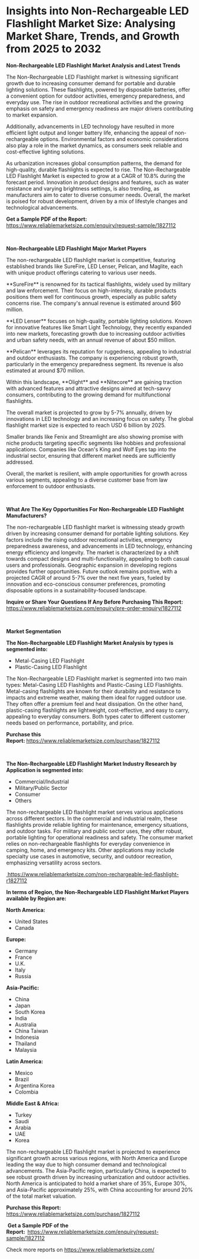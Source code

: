 <p><h1>Insights into Non-Rechargeable LED Flashlight Market Size: Analysing Market Share, Trends, and Growth from 2025 to 2032</h1></p><p><strong>Non-Rechargeable LED Flashlight Market Analysis and Latest Trends</strong></p>
<p><p>The Non-Rechargeable LED Flashlight market is witnessing significant growth due to increasing consumer demand for portable and durable lighting solutions. These flashlights, powered by disposable batteries, offer a convenient option for outdoor activities, emergency preparedness, and everyday use. The rise in outdoor recreational activities and the growing emphasis on safety and emergency readiness are major drivers contributing to market expansion.</p><p>Additionally, advancements in LED technology have resulted in more efficient light output and longer battery life, enhancing the appeal of non-rechargeable options. Environmental factors and economic considerations also play a role in the market dynamics, as consumers seek reliable and cost-effective lighting solutions.</p><p>As urbanization increases global consumption patterns, the demand for high-quality, durable flashlights is expected to rise. The Non-Rechargeable LED Flashlight Market is expected to grow at a CAGR of 10.8% during the forecast period. Innovation in product designs and features, such as water resistance and varying brightness settings, is also trending, as manufacturers aim to cater to diverse consumer needs. Overall, the market is poised for robust development, driven by a mix of lifestyle changes and technological advancements.</p></p>
<p><strong>Get a Sample PDF of the Report:&nbsp;</strong> <a href="https://www.reliablemarketsize.com/enquiry/request-sample/1827112?utm_campaign=2759&utm_medium=2&utm_source=Github&utm_content=ia&utm_term=06042025&utm_id=non-rechargeable-led-flashlight">https://www.reliablemarketsize.com/enquiry/request-sample/1827112</a></p>
<p>&nbsp;</p>
<p><strong>Non-Rechargeable LED Flashlight Major Market Players</strong></p>
<p><p>The non-rechargeable LED flashlight market is competitive, featuring established brands like SureFire, LED Lenser, Pelican, and Maglite, each with unique product offerings catering to various user needs. </p><p>**SureFire** is renowned for its tactical flashlights, widely used by military and law enforcement. Their focus on high-intensity, durable products positions them well for continuous growth, especially as public safety concerns rise. The company's annual revenue is estimated around $60 million.</p><p>**LED Lenser** focuses on high-quality, portable lighting solutions. Known for innovative features like Smart Light Technology, they recently expanded into new markets, forecasting growth due to increasing outdoor activities and urban safety needs, with an annual revenue of about $50 million.</p><p>**Pelican** leverages its reputation for ruggedness, appealing to industrial and outdoor enthusiasts. The company is experiencing robust growth, particularly in the emergency preparedness segment. Its revenue is also estimated at around $70 million.</p><p>Within this landscape, **Olight** and **Nitecore** are gaining traction with advanced features and attractive designs aimed at tech-savvy consumers, contributing to the growing demand for multifunctional flashlights. </p><p>The overall market is projected to grow by 5-7% annually, driven by innovations in LED technology and an increasing focus on safety. The global flashlight market size is expected to reach USD 6 billion by 2025.</p><p>Smaller brands like Fenix and Streamlight are also showing promise with niche products targeting specific segments like hobbies and professional applications. Companies like Ocean's King and Wolf Eyes tap into the industrial sector, ensuring that different market needs are sufficiently addressed. </p><p>Overall, the market is resilient, with ample opportunities for growth across various segments, appealing to a diverse customer base from law enforcement to outdoor enthusiasts.</p></p>
<p>&nbsp;</p>
<p><strong>What Are The Key Opportunities For Non-Rechargeable LED Flashlight Manufacturers?</strong></p>
<p><p>The non-rechargeable LED flashlight market is witnessing steady growth driven by increasing consumer demand for portable lighting solutions. Key factors include the rising outdoor recreational activities, emergency preparedness awareness, and advancements in LED technology, enhancing energy efficiency and longevity. The market is characterized by a shift towards compact designs and multi-functionality, appealing to both casual users and professionals. Geographic expansion in developing regions provides further opportunities. Future outlook remains positive, with a projected CAGR of around 5-7% over the next five years, fueled by innovation and eco-conscious consumer preferences, promoting disposable options in a sustainability-focused landscape.</p></p>
<p><strong>Inquire or Share Your Questions If Any Before Purchasing This Report:</strong> <a href="https://www.reliablemarketsize.com/enquiry/pre-order-enquiry/1827112?utm_campaign=2759&utm_medium=2&utm_source=Github&utm_content=ia&utm_term=06042025&utm_id=non-rechargeable-led-flashlight">https://www.reliablemarketsize.com/enquiry/pre-order-enquiry/1827112</a></p>
<p>&nbsp;</p>
<p><strong>Market Segmentation</strong></p>
<p><strong>The Non-Rechargeable LED Flashlight Market Analysis by types is segmented into:</strong></p>
<p><ul><li>Metal-Casing LED Flashlight</li><li>Plastic-Casing LED Flashlight</li></ul></p>
<p><p>The Non-Rechargeable LED Flashlight market is segmented into two main types: Metal-Casing LED Flashlights and Plastic-Casing LED Flashlights. Metal-casing flashlights are known for their durability and resistance to impacts and extreme weather, making them ideal for rugged outdoor use. They often offer a premium feel and heat dissipation. On the other hand, plastic-casing flashlights are lightweight, cost-effective, and easy to carry, appealing to everyday consumers. Both types cater to different customer needs based on performance, portability, and price.</p></p>
<p><strong>Purchase this Report:&nbsp;</strong><a href="https://www.reliablemarketsize.com/purchase/1827112?utm_campaign=2759&utm_medium=2&utm_source=Github&utm_content=ia&utm_term=06042025&utm_id=non-rechargeable-led-flashlight">https://www.reliablemarketsize.com/purchase/1827112</a></p>
<p>&nbsp;</p>
<p><strong>The Non-Rechargeable LED Flashlight Market Industry Research by Application is segmented into:</strong></p>
<p><ul><li>Commercial/Industrial</li><li>Military/Public Sector</li><li>Consumer</li><li>Others</li></ul></p>
<p><p>The non-rechargeable LED flashlight market serves various applications across different sectors. In the commercial and industrial realm, these flashlights provide reliable lighting for maintenance, emergency situations, and outdoor tasks. For military and public sector uses, they offer robust, portable lighting for operational readiness and safety. The consumer market relies on non-rechargeable flashlights for everyday convenience in camping, home, and emergency kits. Other applications may include specialty use cases in automotive, security, and outdoor recreation, emphasizing versatility across sectors.</p></p>
<p><a href="https://www.reliablemarketsize.com/non-rechargeable-led-flashlight-r1827112?utm_campaign=2759&utm_medium=2&utm_source=Github&utm_content=ia&utm_term=06042025&utm_id=non-rechargeable-led-flashlight">&nbsp;https://www.reliablemarketsize.com/non-rechargeable-led-flashlight-r1827112</a></p>
<p><strong>In terms of Region, the Non-Rechargeable LED Flashlight Market Players available by Region are:</strong></p>
<p>
    <p> <strong> North America: </strong>
        <ul>
            <li>United States</li>
            <li>Canada</li>
        </ul>
        </p> 
    <p> <strong> Europe: </strong>
        <ul>
            <li>Germany</li>
            <li>France</li>
            <li>U.K.</li>
            <li>Italy</li>
            <li>Russia</li>
        </ul>
        </p> 
    <p> <strong> Asia-Pacific: </strong>
        <ul>
            <li>China</li>
            <li>Japan</li>
            <li>South Korea</li>
            <li>India</li>
            <li>Australia</li>
            <li>China Taiwan</li>
            <li>Indonesia</li>
            <li>Thailand</li>
            <li>Malaysia</li>
        </ul>
        </p> 
    <p> <strong> Latin America: </strong>
        <ul>
            <li>Mexico</li>
            <li>Brazil</li>
            <li>Argentina Korea</li>
            <li>Colombia</li>
        </ul>
        </p> 
    <p> <strong> Middle East & Africa: </strong>
        <ul>
            <li>Turkey</li>
            <li>Saudi</li>
            <li>Arabia</li>
            <li>UAE</li>
            <li>Korea</li>
        </ul>
    </p>
    </p>
<p><p>The non-rechargeable LED flashlight market is projected to experience significant growth across various regions, with North America and Europe leading the way due to high consumer demand and technological advancements. The Asia-Pacific region, particularly China, is expected to see robust growth driven by increasing urbanization and outdoor activities. North America is anticipated to hold a market share of 35%, Europe 30%, and Asia-Pacific approximately 25%, with China accounting for around 20% of the total market valuation.</p></p>
<p><strong>Purchase this Report: </strong><a href="https://www.reliablemarketsize.com/purchase/1827112?utm_campaign=2759&utm_medium=2&utm_source=Github&utm_content=ia&utm_term=06042025&utm_id=non-rechargeable-led-flashlight">https://www.reliablemarketsize.com/purchase/1827112</a></p>
<p>&nbsp;<strong>Get a Sample PDF of the Report:&nbsp;&nbsp;</strong><a href="https://www.reliablemarketsize.com/enquiry/request-sample/1827112?utm_campaign=2759&utm_medium=2&utm_source=Github&utm_content=ia&utm_term=06042025&utm_id=non-rechargeable-led-flashlight">https://www.reliablemarketsize.com/enquiry/request-sample/1827112</a></p>
<p><strong></strong></p>
<p>Check more reports on <a href="https://www.reliablemarketsize.com/?utm_campaign=2759&utm_medium=2&utm_source=Github&utm_content=ia&utm_term=06042025&utm_id=non-rechargeable-led-flashlight">https://www.reliablemarketsize.com/</a></p>
